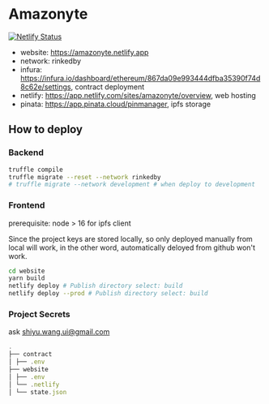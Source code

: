 # Amazonyte

[![Netlify Status](https://api.netlify.com/api/v1/badges/72789567-681a-4a87-be52-f1b4e1f78048/deploy-status?branch=main)](https://app.netlify.com/sites/amazonyte/deploys)

- website: https://amazonyte.netlify.app
- network: rinkedby
- infura: https://infura.io/dashboard/ethereum/867da09e993444dfba35390f74d8c62e/settings, contract deployment
- netlify: https://app.netlify.com/sites/amazonyte/overview, web hosting
- pinata: https://app.pinata.cloud/pinmanager, ipfs storage

## How to deploy

### Backend

```sh
truffle compile
truffle migrate --reset --network rinkedby
# truffle migrate --network development # when deploy to development
```

### Frontend

prerequisite: node > 16 for ipfs client

Since the project keys are stored locally, so only deployed manually from local will work, in the other word, automatically deloyed from github won't work.

```sh
cd website
yarn build
netlify deploy # Publish directory select: build
netlify deploy --prod # Publish directory select: build
```

### Project Secrets

ask shiyu.wang.ui@gmail.com

```javascript
.
├── contract
│ ├── .env
├── website
│ ├── .env
│ └── .netlify
│ └── state.json
```
